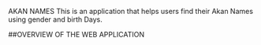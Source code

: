 AKAN NAMES
This is an application that helps users find their Akan Names using gender and birth Days. 


##OVERVIEW OF THE WEB APPLICATION
